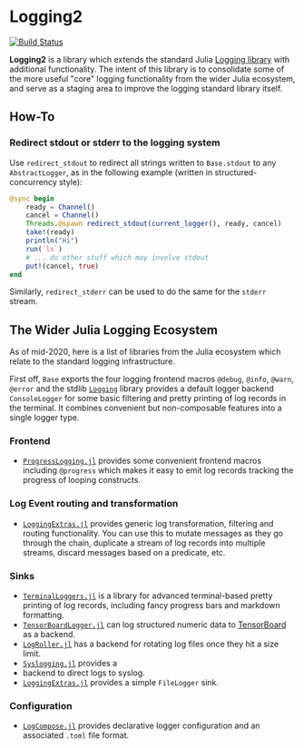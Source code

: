 # Logging2

[![Build Status](https://github.com/c42f/Logging2.jl/workflows/CI/badge.svg)](https://github.com/c42f/Logging2.jl/actions)

**Logging2** is a library which extends the standard Julia
[Logging library](https://docs.julialang.org/en/v1/stdlib/Logging) with
additional functionality. The intent of this library is to consolidate some
of the more useful "core" logging functionality from the wider Julia ecosystem,
and serve as a staging area to improve the logging standard library itself.

## How-To

### Redirect stdout or stderr to the logging system

Use `redirect_stdout` to redirect all strings written to `Base.stdout` to any
`AbstractLogger`, as in the following example (written in structured-concurrency
style):

```julia
@sync begin
    ready = Channel()
    cancel = Channel()
    Threads.@spawn redirect_stdout(current_logger(), ready, cancel)
    take!(ready)
    println("Hi")
    run(`ls`)
    # ... do other stuff which may involve stdout
    put!(cancel, true)
end
```

Similarly, `redirect_stderr` can be used to do the same for the `stderr`
stream.

## The Wider Julia Logging Ecosystem

As of mid-2020, here is a list of libraries from the Julia ecosystem which
relate to the standard logging infrastructure.

First off, `Base` exports the four logging frontend macros `@debug`, `@info`,
`@warn`, `@error` and the stdlib
[`Logging`](https://docs.julialang.org/en/v1/stdlib/Logging) library provides a
default logger backend `ConsoleLogger` for some basic filtering and pretty
printing of log records in the terminal. It combines convenient but
non-composable features into a single logger type.

### Frontend

* [`ProgressLogging.jl`](https://github.com/JunoLab/ProgressLogging.jl)
  provides some convenient frontend macros including `@progress` which makes it
  easy to emit log records tracking the progress of looping constructs.

### Log Event routing and transformation

* [`LoggingExtras.jl`](https://github.com/oxinabox/LoggingExtras.jl) provides
  generic log transformation, filtering and routing functionality. You can use
  this to mutate messages as they go through the chain, duplicate a stream of
  log records into multiple streams, discard messages based on a predicate, etc.

### Sinks

* [`TerminalLoggers.jl`](https://github.com/c42f/TerminalLoggers.jl) is a
  library for advanced terminal-based pretty printing of log records, including
  fancy progress bars and markdown formatting.
* [`TensorBoardLogger.jl`](https://github.com/PhilipVinc/TensorBoardLogger.jl)
  can log structured numeric data to
  [TensorBoard](https://www.tensorflow.org/tensorboard) as a backend.
* [`LogRoller.jl`](https://github.com/tanmaykm/LogRoller.jl) has a backend for
  rotating log files once they hit a size limit.
* [`Syslogging.jl`](https://github.com/tanmaykm/SyslogLogging.jl) provides a
* backend to direct logs to syslog.
* [`LoggingExtras.jl`](https://github.com/oxinabox/LoggingExtras.jl) provides a
  simple `FileLogger` sink.

### Configuration

* [`LogCompose.jl`](https://github.com/tanmaykm/LogCompose.jl) provides
  declarative logger configuration and an associated `.toml` file format.

